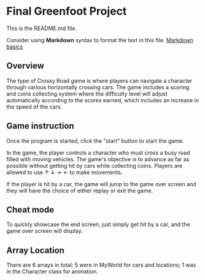 # Final Greenfoot Project
This is the README.md file.

Consider using **Markdown** syntax to format the text in this file. [Markdown basics](https://www.markdownguide.org/getting-started/)

## Overview

The type of Crossy Road game is where players can navigate a character through various horizontally crossing cars. The game includes a scoring and coins collecting system where the difficulty level will adjust automatically according to the scores earned, which includes an increase in the speed of the cars.



## Game instruction

Once the program is started, click the "start" button to start the game.

In the game, the player controls a character who must cross a busy road filled with moving vehicles. The game's objective is to advance as far as possible without getting hit by cars while collecting coins. Players are allowed to use ↑ ↓ → ← to make movements.

If the player is hit by a car, the game will jump to the game over screen and they will have the choice of either replay or exit the game.



## Cheat mode

To quickly showcase the end screen, just simply get hit by a car, and the game over screen will display.



## Array Location

There are 6 arrays in total: 5 were in MyWorld for cars and locations; 1 was in the Character class for animation.

